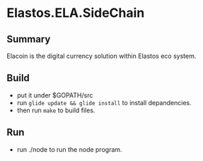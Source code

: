 # Elastos.ELA.SideChain

## Summary

Elacoin is the digital currency solution within Elastos eco system.

## Build

- put it under $GOPATH/src
- run `glide update && glide install` to install depandencies.
- then run `make` to build files.

## Run

- run ./node to run the node program.
